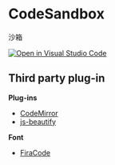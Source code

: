 # CodeSandbox
沙箱

[![Open in Visual Studio Code](https://open.vscode.dev/badges/open-in-vscode.svg)](https://open.vscode.dev/Sogrey/CodeSandbox)

## Third party plug-in


**Plug-ins**

- [CodeMirror](https://codemirror.net/)
- [js-beautify](https://github.com/beautify-web/js-beautify)

**Font**

- [FiraCode](https://github.com/tonsky/FiraCode)